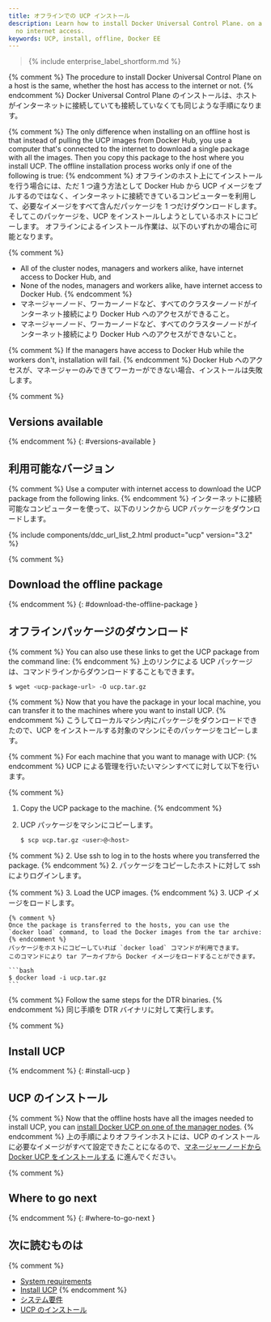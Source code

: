 ```yaml
---
title: オフラインでの UCP インストール
description: Learn how to install Docker Universal Control Plane. on a machine with
  no internet access.
keywords: UCP, install, offline, Docker EE
---
```


>{% include enterprise_label_shortform.md %}

{% comment %}
The procedure to install Docker Universal Control Plane on a host is the same,
whether the host has access to the internet or not.
{% endcomment %}
Docker Universal Control Plane のインストールは、ホストがインターネットに接続していても接続していなくても同じような手順になります。

{% comment %}
The only difference when installing on an offline host is that instead of
pulling the UCP images from Docker Hub, you use a computer that's connected
to the internet to download a single package with all the images. Then you
copy this package to the host where you install UCP. The offline installation
process works only if one of the following is true:
{% endcomment %}
オフラインのホスト上にてインストールを行う場合には、ただ 1 つ違う方法として Docker Hub から UCP イメージをプルするのではなく、インターネットに接続できているコンピューターを利用して、必要なイメージをすべて含んだパッケージを 1 つだけダウンロードします。
そしてこのパッケージを、UCP をインストールしようとしているホストにコピーします。
オフラインによるインストール作業は、以下のいずれかの場合に可能となります。

{% comment %}
-  All of the cluster nodes, managers and workers alike, have internet access
   to Docker Hub, and
-  None of the nodes, managers and workers alike, have internet access to
   Docker Hub.
{% endcomment %}
-  マネージャーノード、ワーカーノードなど、すべてのクラスターノードがインターネット接続により Docker Hub へのアクセスができること。
-  マネージャーノード、ワーカーノードなど、すべてのクラスターノードがインターネット接続により Docker Hub へのアクセスができないこと。

{% comment %}
If the managers have access to Docker Hub while the workers don't,
installation will fail.
{% endcomment %}
Docker Hub へのアクセスが、マネージャーのみできてワーカーができない場合、インストールは失敗します。

{% comment %}
## Versions available
{% endcomment %}
{: #versions-available }
## 利用可能なバージョン

{% comment %}
Use a computer with internet access to download the UCP package from the
following links.
{% endcomment %}
インターネットに接続可能なコンピューターを使って、以下のリンクから UCP パッケージをダウンロードします。

{% include components/ddc_url_list_2.html product="ucp" version="3.2" %}

{% comment %}
## Download the offline package
{% endcomment %}
{: #download-the-offline-package }
## オフラインパッケージのダウンロード

{% comment %}
You can also use these links to get the UCP package from the command
line:
{% endcomment %}
上のリンクによる UCP パッケージは、コマンドラインからダウンロードすることもできます。

```bash
$ wget <ucp-package-url> -O ucp.tar.gz
```

{% comment %}
Now that you have the package in your local machine, you can transfer it to
the machines where you want to install UCP.
{% endcomment %}
こうしてローカルマシン内にパッケージをダウンロードできたので、UCP をインストールする対象のマシンにそのパッケージをコピーします。

{% comment %}
For each machine that you want to manage with UCP:
{% endcomment %}
UCP による管理を行いたいマシンすべてに対して以下を行います。

{% comment %}
1.  Copy the UCP package to the machine.
{% endcomment %}
1.  UCP パッケージをマシンにコピーします。

    ```bash
    $ scp ucp.tar.gz <user>@<host>
    ```

{% comment %}
2.  Use ssh to log in to the hosts where you transferred the package.
{% endcomment %}
2.  パッケージをコピーしたホストに対して ssh によりログインします。

{% comment %}
3.  Load the UCP images.
{% endcomment %}
3.  UCP イメージをロードします。

    {% comment %}
    Once the package is transferred to the hosts, you can use the
    `docker load` command, to load the Docker images from the tar archive:
    {% endcomment %}
    パッケージをホストにコピーしていれば `docker load` コマンドが利用できます。
    このコマンドにより tar アーカイブから Docker イメージをロードすることができます。

    ```bash
    $ docker load -i ucp.tar.gz
    ```

{% comment %}
Follow the same steps for the DTR binaries.
{% endcomment %}
同じ手順を DTR バイナリに対して実行します。

{% comment %}
## Install UCP
{% endcomment %}
{: #install-ucp }
## UCP のインストール

{% comment %}
Now that the offline hosts have all the images needed to install UCP,
you can [install Docker UCP on one of the manager nodes](index.md).
{% endcomment %}
上の手順によりオフラインホストには、UCP のインストールに必要なイメージがすべて設定できたことになるので、[マネージャーノードから Docker UCP をインストールする](index.md) に進んでください。

{% comment %}
## Where to go next
{% endcomment %}
{: #where-to-go-next }
## 次に読むものは

{% comment %}
- [System requirements](system-requirements.md)
- [Install UCP](index.md)
{% endcomment %}
- [システム要件](system-requirements.md)
- [UCP のインストール](index.md)
